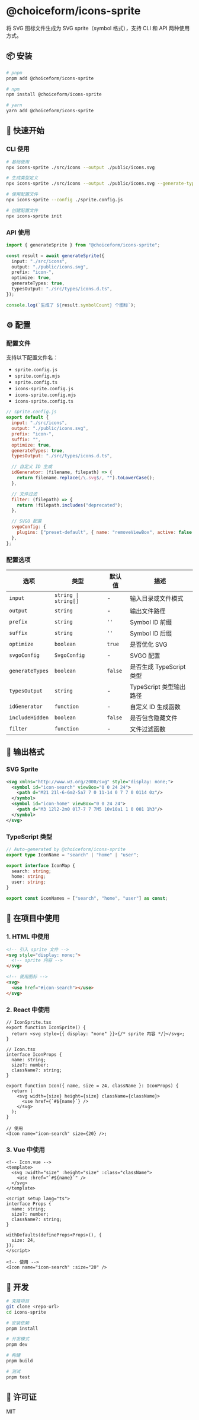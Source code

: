 # @choiceform/icons-sprite

将 SVG 图标文件生成为 SVG sprite（symbol 格式），支持 CLI 和 API 两种使用方式。

## 📦 安装

```bash
# pnpm
pnpm add @choiceform/icons-sprite

# npm
npm install @choiceform/icons-sprite

# yarn
yarn add @choiceform/icons-sprite
```

## 🚀 快速开始

### CLI 使用

```bash
# 基础使用
npx icons-sprite ./src/icons --output ./public/icons.svg

# 生成类型定义
npx icons-sprite ./src/icons --output ./public/icons.svg --generate-types --types-output ./src/types/icons.d.ts

# 使用配置文件
npx icons-sprite --config ./sprite.config.js

# 创建配置文件
npx icons-sprite init
```

### API 使用

```typescript
import { generateSprite } from "@choiceform/icons-sprite";

const result = await generateSprite({
  input: "./src/icons",
  output: "./public/icons.svg",
  prefix: "icon-",
  optimize: true,
  generateTypes: true,
  typesOutput: "./src/types/icons.d.ts",
});

console.log(`生成了 ${result.symbolCount} 个图标`);
```

## ⚙️ 配置

### 配置文件

支持以下配置文件名：

- `sprite.config.js`
- `sprite.config.mjs`
- `sprite.config.ts`
- `icons-sprite.config.js`
- `icons-sprite.config.mjs`
- `icons-sprite.config.ts`

```javascript
// sprite.config.js
export default {
  input: "./src/icons",
  output: "./public/icons.svg",
  prefix: "icon-",
  suffix: "",
  optimize: true,
  generateTypes: true,
  typesOutput: "./src/types/icons.d.ts",

  // 自定义 ID 生成
  idGenerator: (filename, filepath) => {
    return filename.replace(/\.svg$/, "").toLowerCase();
  },

  // 文件过滤
  filter: (filepath) => {
    return !filepath.includes("deprecated");
  },

  // SVGO 配置
  svgoConfig: {
    plugins: ["preset-default", { name: "removeViewBox", active: false }],
  },
};
```

### 配置选项

| 选项            | 类型                 | 默认值  | 描述                     |
| --------------- | -------------------- | ------- | ------------------------ |
| `input`         | `string \| string[]` | -       | 输入目录或文件模式       |
| `output`        | `string`             | -       | 输出文件路径             |
| `prefix`        | `string`             | `''`    | Symbol ID 前缀           |
| `suffix`        | `string`             | `''`    | Symbol ID 后缀           |
| `optimize`      | `boolean`            | `true`  | 是否优化 SVG             |
| `svgoConfig`    | `SvgoConfig`         | -       | SVGO 配置                |
| `generateTypes` | `boolean`            | `false` | 是否生成 TypeScript 类型 |
| `typesOutput`   | `string`             | -       | TypeScript 类型输出路径  |
| `idGenerator`   | `function`           | -       | 自定义 ID 生成函数       |
| `includeHidden` | `boolean`            | `false` | 是否包含隐藏文件         |
| `filter`        | `function`           | -       | 文件过滤函数             |

## 📄 输出格式

### SVG Sprite

```xml
<svg xmlns="http://www.w3.org/2000/svg" style="display: none;">
  <symbol id="icon-search" viewBox="0 0 24 24">
    <path d="M21 21l-6-6m2-5a7 7 0 11-14 0 7 7 0 0114 0z"/>
  </symbol>
  <symbol id="icon-home" viewBox="0 0 24 24">
    <path d="M3 12l2-2m0 0l7-7 7 7M5 10v10a1 1 0 001 1h3"/>
  </symbol>
</svg>
```

### TypeScript 类型

```typescript
// Auto-generated by @choiceform/icons-sprite
export type IconName = "search" | "home" | "user";

export interface IconMap {
  search: string;
  home: string;
  user: string;
}

export const iconNames = ["search", "home", "user"] as const;
```

## 🔧 在项目中使用

### 1. HTML 中使用

```html
<!-- 引入 sprite 文件 -->
<svg style="display: none;">
  <!-- sprite 内容 -->
</svg>

<!-- 使用图标 -->
<svg>
  <use href="#icon-search"></use>
</svg>
```

### 2. React 中使用

```tsx
// IconSprite.tsx
export function IconSprite() {
  return <svg style={{ display: "none" }}>{/* sprite 内容 */}</svg>;
}

// Icon.tsx
interface IconProps {
  name: string;
  size?: number;
  className?: string;
}

export function Icon({ name, size = 24, className }: IconProps) {
  return (
    <svg width={size} height={size} className={className}>
      <use href={`#${name}`} />
    </svg>
  );
}

// 使用
<Icon name="icon-search" size={20} />;
```

### 3. Vue 中使用

```vue
<!-- Icon.vue -->
<template>
  <svg :width="size" :height="size" :class="className">
    <use :href="`#${name}`" />
  </svg>
</template>

<script setup lang="ts">
interface Props {
  name: string;
  size?: number;
  className?: string;
}

withDefaults(defineProps<Props>(), {
  size: 24,
});
</script>

<!-- 使用 -->
<Icon name="icon-search" :size="20" />
```

## 🔨 开发

```bash
# 克隆项目
git clone <repo-url>
cd icons-sprite

# 安装依赖
pnpm install

# 开发模式
pnpm dev

# 构建
pnpm build

# 测试
pnpm test
```

## 📄 许可证

MIT
